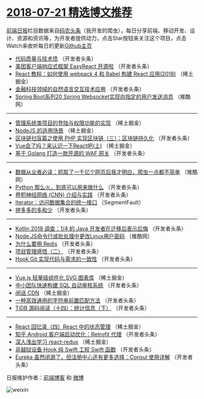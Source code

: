 # [2018-07-21 精选博文推荐](https://toutiao.qdkfweb.cn/date/2018/07/21)

[前端日报](https://qdkfweb.cn/c/news)栏目数据来自[码农头条](https://toutiao.qdkfweb.cn/)（我开发的爬虫），每日分享前端、移动开发、设计、资源和资讯等，为开发者提供动力，点击Star按钮来关注这个项目，点击Watch来收听每日的更新[Github主页](https://github.com/kujian/frontendDaily)
* [代码质量与技术债](https://toutiao.qdkfweb.cn/80557.html) （开发者头条）
* [美团客户端响应式框架 EasyReact 开源啦](https://toutiao.qdkfweb.cn/80553.html) （开发者头条）
* [React 教程：如何使用 webpack 4 和 Babel 构建 React 应用(2018)](https://toutiao.qdkfweb.cn/80538.html) （稀土掘金）
* [金融科技领域的自然语言交互技术应用](https://toutiao.qdkfweb.cn/80562.html) （开发者头条）
* [Spring Boot系列20 Spring Websocket实现向指定的用户发送消息](https://toutiao.qdkfweb.cn/80587.html) （推酷网）

***
* [管理系统类项目的登陆与权限功能的实现](https://toutiao.qdkfweb.cn/80533.html) （稀土掘金）
* [NodeJS 的适用场景](https://toutiao.qdkfweb.cn/80531.html) （稀土掘金）
* [区块链扫盲篇之使用 PHP 实现区块链（三）：区块链持久化](https://toutiao.qdkfweb.cn/80560.html) （开发者头条）
* [Vue会了吗？来认识一下React吧(上)](https://toutiao.qdkfweb.cn/80535.html) （稀土掘金）
* [基于 Golang 打造一款开源的 WAF 网关](https://toutiao.qdkfweb.cn/80554.html) （开发者头条）

***
* [数据从业者必读：抓取了一千亿个网页后我才明白，爬虫一点都不简单](https://toutiao.qdkfweb.cn/80586.html) （推酷网）
* [Python 那么火，到底可以用来做什么](https://toutiao.qdkfweb.cn/80549.html) （开发者头条）
* [卷积神经网络 (CNN) 介绍与实践](https://toutiao.qdkfweb.cn/80558.html) （开发者头条）
* [Iterator：访问数据集合的统一接口](https://toutiao.qdkfweb.cn/80530.html) （SegmentFault）
* [拼多多的多和少](https://toutiao.qdkfweb.cn/80550.html) （开发者头条）

***
* [Kotlin 2018 调查：1/4 的 Java 开发者在迁移后表示后悔](https://toutiao.qdkfweb.cn/80559.html) （开发者头条）
* [Node.JS命令行或批处理中更改Linux用户密码](https://toutiao.qdkfweb.cn/80585.html) （推酷网）
* [为什么要用 Redis](https://toutiao.qdkfweb.cn/80548.html) （开发者头条）
* [项目管理感悟（二）](https://toutiao.qdkfweb.cn/80551.html) （开发者头条）
* [Hook Git 实现代码与需求的一致性](https://toutiao.qdkfweb.cn/80561.html) （开发者头条）

***
* [Vue.js 轻量级组件化 SVG 图表库](https://toutiao.qdkfweb.cn/80532.html) （稀土掘金）
* [中小团队快速构建 SQL 自动审核系统](https://toutiao.qdkfweb.cn/80552.html) （开发者头条）
* [闲话 CDN](https://toutiao.qdkfweb.cn/80534.html) （稀土掘金）
* [一种高效通用的字符串前置匹配方法](https://toutiao.qdkfweb.cn/80563.html) （开发者头条）
* [TiDB 源码阅读（十四）：统计信息（下）](https://toutiao.qdkfweb.cn/80564.html) （开发者头条）

***
* [React 回忆录（四）React 中的状态管理](https://toutiao.qdkfweb.cn/80536.html) （稀土掘金）
* [知乎 Android 客户端启动优化：Retrofit 代理](https://toutiao.qdkfweb.cn/80565.html) （开发者头条）
* [深入浅出学习 react-redux](https://toutiao.qdkfweb.cn/80537.html) （稀土掘金）
* [非越狱设备 Hook 纯 Swift 工程 Swift 函数](https://toutiao.qdkfweb.cn/80555.html) （开发者头条）
* [Eureka 虽然闭源了，但注册中心还有更多选择：Consul 使用详解](https://toutiao.qdkfweb.cn/80556.html) （开发者头条）

日报维护作者：[前端博客](https://qdkfweb.cn/) 和 [微博](https://qdkfweb.cn/go/weibo)

![weixin](https://user-images.githubusercontent.com/3055447/38468989-651132ac-3b80-11e8-8e6b-15122322a9d7.png)